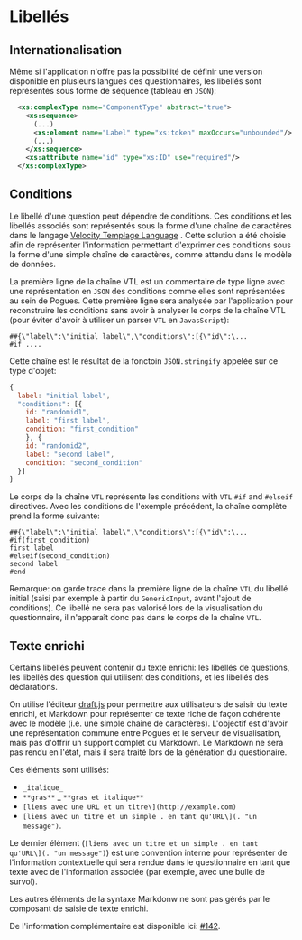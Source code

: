 # Libellés

## Internationalisation

Même si l'application n'offre pas la possibilité de définir une version disponible en plusieurs langues des questionnaires, les libellés sont représentés sous forme de séquence (tableau en `JSON`):

```xml
  <xs:complexType name="ComponentType" abstract="true">
    <xs:sequence>
      (...)
      <xs:element name="Label" type="xs:token" maxOccurs="unbounded"/>
      (...)
    </xs:sequence>
    <xs:attribute name="id" type="xs:ID" use="required"/>
  </xs:complexType>
```

## Conditions

Le libellé d'une question peut dépendre de conditions. Ces conditions et les libellés associés sont représentés sous la forme d'une chaîne de caractères dans le langage [Velocity Templage Language](http://velocity.apache.org/) . Cette solution a été choisie afin de représenter l'information permettant d'exprimer ces conditions sous la forme d'une simple chaîne de caractères, comme attendu dans le modèle de données.

La première ligne de la chaîne VTL est un commentaire de type ligne avec une représentation en `JSON` des conditions comme elles sont représentées au sein de Pogues. Cette première ligne sera analysée par l'application pour reconstruire les conditions sans avoir à analyser le corps de la chaîne VTL (pour éviter d'avoir à utiliser un parser `VTL` en `JavasScript`):

```
##{\"label\":\"initial label\",\"conditions\":[{\"id\":\...
#if ....
```

Cette chaîne est le résultat de la fonctoin `JSON.stringify` appelée sur ce type d'objet:
```javascript
{
  label: "initial label",
  "conditions": [{
    id: "randomid1",
    label: "first label",
    condition: "first_condition"
    }, {
    id: "randomid2",
    label: "second label",
    condition: "second_condition"
  }]
}
```

Le corps de la chaîne `VTL` représente les conditions with `VTL` `#if` and `#elseif` directives. Avec les conditions de l'exemple précédent, la chaîne complète prend la forme suivante:

```
##{\"label\":\"initial label\",\"conditions\":[{\"id\":\...
#if(first_condition)
first label
#elseif(second_condition)
second label
#end
```

Remarque: on garde trace dans la première ligne de la chaîne `VTL` du libellé initial (saisi par exemple à partir du `GenericInput`, avant l'ajout de conditions). Ce libellé ne sera pas valorisé lors de la visualisation du questionnaire, il n'apparaît donc pas dans le corps de la chaîne `VTL`.

## Texte enrichi

Certains libellés peuvent contenir du texte enrichi: les libellés de questions, les libellés des question qui utilisent des conditions, et les libellés des déclarations.

On utilise l'éditeur [draft.js](https://facebook.github.io/draft-js/) pour permettre aux utilisateurs de saisir du texte enrichi, et Markdown pour représenter ce texte riche de façon cohérente avec le modèle (i.e. une simple chaîne de caractères). L'objectif est d'avoir une représentation commune entre Pogues et le serveur de visualisation, mais pas d'offrir un support complet du Markdown. Le Markdown ne sera pas rendu en l'état, mais il sera traité lors de la génération du questionaire.

Ces éléments sont utilisés:
- `_italique_`
- `**gras**`
_ `**gras et italique**`
- `[liens avec une URL et un titre\](http://example.com)`
- `[liens avec un titre et un simple . en tant qu'URL\](. "un message")`.

Le dernier élément (`[liens avec un titre et un simple . en tant qu'URL\](. "un message")`) est une convention interne pour représenter de l'information contextuelle qui sera rendue dans le questionnaire en tant que texte avec de l'information associée (par exemple, avec une bulle de survol).

Les autres éléments de la syntaxe Markdonw ne sont pas gérés par le composant de saisie de texte enrichi.

De l'information complémentaire est disponible ici: [#142](https://github.com/InseeFr/Pogues/issues/142).